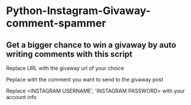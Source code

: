# Python-Instagram-Givaway-comment-spammer
## Get a bigger chance to win a givaway by auto writing comments with this script ##

Replace <GIVAWAY> URL with the givaway url of your choice
  
Peplace <YOUR COMMENT HERE> with the comment you want to send to the givaway post
  
Replace <INSTAGRAM USERNAME', 'INSTAGRAM PASSWORD> with your account info
